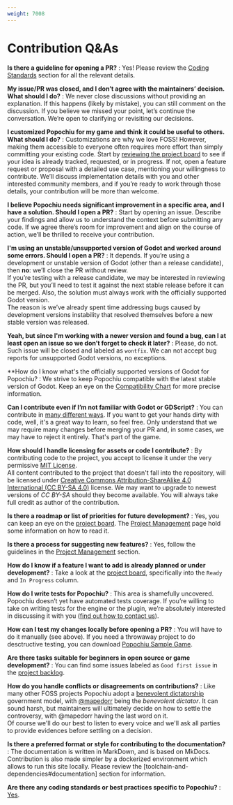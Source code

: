 ```yaml
---
weight: 7008
---
```


# Contribution Q&As

**Is there a guideline for opening a PR?**
: Yes! Please review the [Coding Standards](coding-standards) section for all the relevant details.

**My issue/PR was closed, and I don’t agree with the maintainers’ decision. What should I do?**
: We never close discussions without providing an explanation. If this happens (likely by mistake), you can still comment on the discussion. If you believe we missed your point, let’s continue the conversation. We’re open to clarifying or revisiting our decisions.

**I customized Popochiu for my game and think it could be useful to others. What should I do?**
: Customizations are why we love FOSS! However, making them accessible to everyone often requires more effort than simply committing your existing code. Start by [reviewing the project board](https://github.com/orgs/carenalgas/projects/1/views/1) to see if your idea is already tracked, requested, or in progress. If not, open a feature request or proposal with a detailed use case, mentioning your willingness to contribute. We’ll discuss implementation details with you and other interested community members, and if you’re ready to work through those details, your contribution will be more than welcome.

**I believe Popochiu needs significant improvement in a specific area, and I have a solution. Should I open a PR?**
: Start by opening an issue. Describe your findings and allow us to understand the context before submitting any code. If we agree there’s room for improvement and align on the course of action, we’ll be thrilled to receive your contribution.

**I'm using an unstable/unsupported version of Godot and worked around some errors. Should I open a PR?**
: It depends. If you’re using a development or unstable version of Godot (other than a release candidate), then **no**: we’ll close the PR without review.  
If you’re testing with a release candidate, we may be interested in reviewing the PR, but you’ll need to test it against the next stable release before it can be merged. Also, the solution must always work with the officially supported Godot version.  
The reason is we’ve already spent time addressing bugs caused by development versions instability that resolved themselves before a new stable version was released.

**Yeah, but since I'm working with a newer version and found a bug, can I at least open an issue so we don’t forget to check it later?**
: Please, do not. Such issue will be closed and labeled as `wontfix`. We can not accept bug reports for unsupported Godot versions, no exceptions.

**How do I know what's the officially supported versions of Godot for Popochiu?
: We strive to keep Popochiu compatible with the latest stable version of Godot. Keep an eye on the [Compatibility Chart](https://github.com/carenalgas/popochiu?tab=readme-ov-file#compatibility-chart) for more precise information.

**Can I contribute even if I’m not familiar with Godot or GDScript?**
: You can contribute in [many different ways](#areas-of-contribution). If you want to get your hands dirty with code, well, it's a great way to learn, so feel free. Only understand that we may require many changes before merging your PR and, in some cases, we may have to reject it entirely. That's part of the game.

**How should I handle licensing for assets or code I contribute?**
: By contributing code to the project, you accept to license it under the very permissive [MIT License](https://github.com/carenalgas/popochiu/blob/develop/LICENSE).  
All content contributed to the project that doesn't fall into the repository, will be licensed under [Creative Commons Attribution-ShareAlike 4.0 International (CC BY-SA 4.0)](https://creativecommons.org/licenses/by-sa/4.0/deed.en) license. We may want to upgrade to newest versions of _CC BY-SA_ should they become available. You will always take full credit as author of the contribution.

**Is there a roadmap or list of priorities for future development?**
: Yes, you can keep an eye on the [project board](https://github.com/orgs/carenalgas/projects/1/views/1). The [Project Management](project-management#project-board-organizations) page hold some information on how to read it.

**Is there a process for suggesting new features?**
: Yes, follow the guidelines in the [Project Management](project-management#how-to-submit-issues) section.

**How do I know if a feature I want to add is already planned or under development?**
: Take a look at the [project board](https://github.com/orgs/carenalgas/projects/1/views/1), specifically into the `Ready` and `In Progress` column.

**How do I write tests for Popochiu?**
: This area is shamefully uncovered. Popochiu doesn’t yet have automated tests coverage. If you’re willing to take on writing tests for the engine or the plugin, we’re absolutely interested in discussing it with you ([find out how to contact us](contact-us)).

**How can I test my changes locally before opening a PR?**
: You will have to do it manually (see above). If you need a throwaway project to do desctructive testing, you can download [Popochiu Sample Game](https://github.com/carenalgas/popochiu-sample-game).

**Are there tasks suitable for beginners in open source or game development?**
: You can find some issues labeled as `Good first issue` in the [project backlog](https://github.com/orgs/carenalgas/projects/1).

**How do you handle conflicts or disagreements on contributions?**
: Like many other FOSS projects Popochiu adopt a [benevolent dictatorship](https://en.wikipedia.org/wiki/Benevolent_dictatorship) government model, with [@mapedorr](https://github.com/mapedorr) being the _benevolent dictator_. It can sound harsh, but maintainers will ultimately decide on how to settle the controversy, with @mapedorr having the last word on it.  
Of course we'll do our best to listen to every voice and we'll ask all parties to provide evidences before settling on a decision.

**Is there a preferred format or style for contributing to the documentation?**
: The documentation is written in MarkDown, and is based on MkDocs. Contribution is also made simpler by a dockerized environment which allows to run this site locally. Please review the [toolchain-and-dependencies#documentation] section for information.

**Are there any coding standards or best practices specific to Popochiu?**
: [Yes](conventions#coding-standards).
